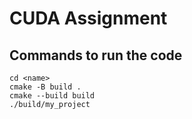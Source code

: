 

# CUDA Assignment

## Commands to run the code

``` 
cd <name>
cmake -B build .
cmake --build build
./build/my_project
```
